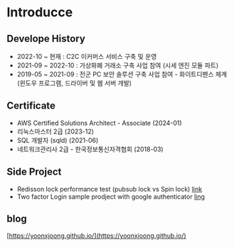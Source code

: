 # Introducce

## Develope History
- 2022-10 ~ 현재 : C2C 이커머스 서비스 구축 및 운영
- 2021-09 ~ 2022-10 : 가상화폐 거래소 구축 사업 참여 (시세 엔진 모듈 파트)
- 2019-05 ~ 2021-09 : 전군 PC 보안 솔루션 구축 사업 참여 - 화이트디펜스 체계 (윈도우 프로그램, 드라이버 및 웹 서버 개발)

## Certificate
- AWS Certified Solutions Architect - Associate (2024-01)
- 리눅스마스터 2급 (2023-12)
- SQL 개발자 (sqld) (2021-06)
- 네트워크관리사 2급 - 한국정보통신자격협회 (2018-03)

## Side Project
- Redisson lock performance test (pubsub lock vs Spin lock)  [link](https://github.com/yoonxjoong/redis-lock-test)
- Two factor Login sample prodject with google authenticator [ling](https://github.com/yoonxjoong/Multi-factor-login)

## blog
[https://yoonxjoong.github.io/](https://yoonxjoong.github.io/)
